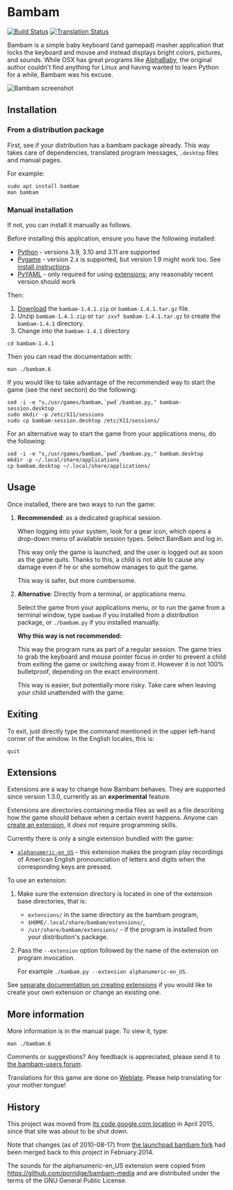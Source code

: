 # Bambam

[![Build Status](https://github.com/porridge/bambam/actions/workflows/python-app.yml/badge.svg)](https://github.com/porridge/bambam/actions/workflows/python-app.yml)
[![Translation Status](https://hosted.weblate.org/widgets/bambam/-/app-and-manpage/svg-badge.svg)](https://hosted.weblate.org/engage/bambam/)

Bambam is a simple baby keyboard (and gamepad) masher application that locks the keyboard and mouse and instead displays bright colors, pictures, and sounds.  While OSX has great programs like [AlphaBaby](http://www.kldickey.addr.com/alphababy/), the original author couldn't find anything for Linux and having wanted to learn Python for a while, Bambam was his excuse.

![Bambam screenshot](docs/bambam.png "Bambam screenshot")

## Installation

### From a distribution package

First, see if your distribution has a bambam package already.
This way takes care of dependencies, translated program messages, `.desktop` files and manual pages.

For example:
```
sudo apt install bambam
man bambam
```

### Manual installation

If not, you can install it manually as follows.

Before installing this application, ensure you have the following installed:
  * [Python](http://python.org) - versions 3.9, 3.10 and 3.11 are supported
  * [Pygame](http://www.pygame.org/) - version 2.x is supported, but version 1.9 might work too. See [install instructions](https://www.pygame.org/wiki/GettingStarted).
  * [PyYAML](https://github.com/yaml/pyyaml) - only required for using
    [extensions](#extensions); any reasonably recent version should work

Then:
  1. [Download](https://github.com/porridge/bambam/releases) the `bambam-1.4.1.zip` or `bambam-1.4.1.tar.gz` file.
  1. Unzip `bambam-1.4.1.zip` or `tar zxvf bambam-1.4.1.tar.gz` to create the `bambam-1.4.1` directory.
  1. Change into the `bambam-1.4.1` directory
```
cd bambam-1.4.1
```

Then you can read the documentation with:
```
man ./bambam.6
```

If you would like to take advantage of the recommended way to start the game (see the next section) do the following:

```
sed -i -e "s,/usr/games/bambam,`pwd`/bambam.py," bambam-session.desktop
sudo mkdir -p /etc/X11/sessions
sudo cp bambam-session.desktop /etc/X11/sessions/
```

For an alternative way to start the game from your applications menu, do the following:
```
sed -i -e "s,/usr/games/bambam,`pwd`/bambam.py," bambam.desktop
mkdir -p ~/.local/share/applications
cp bambam.desktop ~/.local/share/applications/
```

## Usage

Once installed, there are two ways to run the game:
1. **Recommended**: as a dedicated graphical session.

   When logging into your system, look for a gear icon, which opens a drop-down
   menu of available session types. Select BamBam and log in.

   This way only the game is launched, and the user is logged out as soon as
   the game quits.  Thanks to this, a child is not able to cause any damage
   even if he or she somehow manages to quit the game.

   This way is safer, but more cumbersome.
2. **Alternative**: Directly from a terminal, or applications menu.

   Select the game from your applications menu, or to run the game from a
   terminal window, type `bambam` if you installed from a distribution package, or
   `./bambam.py` if you installed manually.

   **Why this way is not recommended:**

   This way the program runs as part of a regular session. The game tries to
   grab the keyboard and mouse pointer focus in order to prevent a child from
   exiting the game or switching away from it. However it is not 100%
   bulletproof, depending on the exact environment.

   This way is easier, but potentially more risky. Take care when leaving your
   child unattended with the game.

## Exiting

To exit, just directly type the command mentioned in the upper left-hand corner of the window. In the English locales, this is:
```
quit
```

## Extensions

Extensions are a way to change how Bambam behaves.
They are supported since version 1.3.0, currently as an **experimental** feature.

Extensions are directories containing media files as well as a file describing how the game should behave when a certain event happens. Anyone can [create an extension](EXTENSIONS.md), it _does not_ require programming skills.

Currently there is only a single extension bundled with the game:
- [`alphanumeric-en_US`](./extensions/alphanumeric-en_US/) - this extension makes the program play recordings of American English pronounciation of letters and digits when the corresponding keys are pressed.

To use an extension:
1. Make sure the extension directory is located in one of the extension base directories, that is:
   - `extensions/` in the same directory as the bambam program,
   - `$HOME/.local/share/bambam/extensions/`,
   - `/usr/share/bambam/extensions/` - if the program is installed from your distribution's package.
2. Pass the `--extension` option followed by the name of the extension on program invocation.

   For example `./bambam.py --extension alphanumeric-en_US`.

See [separate documentation on creating extensions](EXTENSIONS.md) if you would like to create your own extension or change an existing one.

## More information

More information is in the manual page. To view it, type:
```
man ./bambam.6
```

Comments or suggestions? Any feedback is appreciated, please send it to [the bambam-users forum](https://groups.google.com/forum/#!forum/bambam-users).

Translations for this game are done on [Weblate](https://hosted.weblate.org/projects/bambam/). Please help translating for your mother tongue!

## History

This project was moved from [its code.google.com location](https://code.google.com/p/bambam/) in April 2015, since that site was about to be shut down.

Note that changes (as of 2010-08-17) from [the launchpad bambam fork](https://launchpad.net/bambam) had been merged back to this project in February 2014.

The sounds for the alphanumeric-en_US extension were copied from https://github.com/porridge/bambam-media and are distributed
under the terms of the GNU General Public License.
